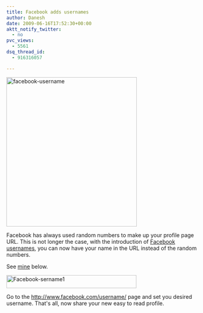```yaml
---
title: Facebook adds usernames
author: Danesh
date: 2009-06-16T17:52:30+00:00
aktt_notify_twitter:
  - no
pvc_views:
  - 5561
dsq_thread_id:
  - 916316057

---
```

[<img loading="lazy" class="alignnone size-full wp-image-1515" title="facebook-username" src="/wp-content/uploads/2009/06/facebook-username.png" alt="facebook-username" width="340" height="390" />][1]

Facebook has always used random numbers to make up your profile page URL. This is not longer the case, with the introduction of [Facebook usernames][2], you can now have your name in the URL instead of the random numbers.

See [mine][3] below.

[<img loading="lazy" class="alignnone size-full wp-image-1514" title="Facebook-sername1" src="/wp-content/uploads/2009/06/Facebook-sername1.png" alt="Facebook-sername1" width="339" height="34" />][4]

Go to the <http://www.facebook.com/username/> page and set you desired username. That's all, now share your new easy to read profile.

 [1]: /wp-content/uploads/2009/06/facebook-username.png
 [2]: http://blog.facebook.com/blog.php?post=90316352130
 [3]: http://www.facebook.com/danesh.manoharan
 [4]: /wp-content/uploads/2009/06/Facebook-sername1.png